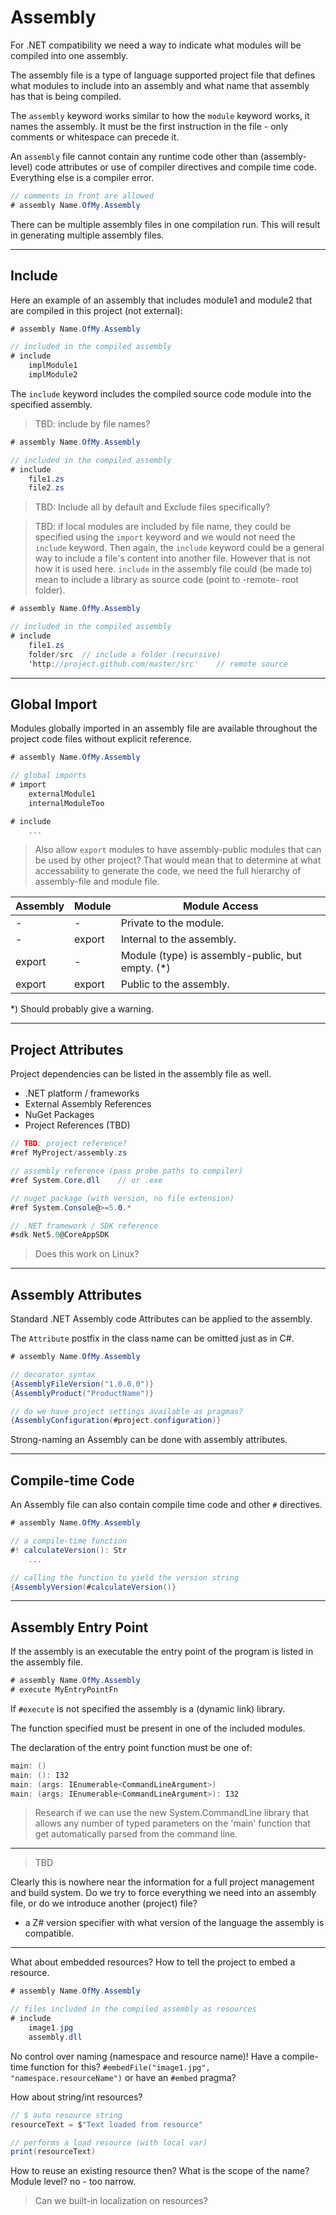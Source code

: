 # Assembly

For .NET compatibility we need a way to indicate what modules will be compiled into one assembly.

The assembly file is a type of language supported project file that defines what modules to include into an assembly and what name that assembly has that is being compiled.

The `assembly` keyword works similar to how the `module` keyword works, it names the assembly. It must be the first instruction in the file - only comments or whitespace can precede it.

An `assembly` file cannot contain any runtime code other than (assembly-level) code attributes or use of compiler directives and compile time code. Everything else is a compiler error.

```csharp
// comments in front are allowed
# assembly Name.OfMy.Assembly
```

There can be multiple assembly files in one compilation run. This will result in generating multiple assembly files.

---

## Include

Here an example of an assembly that includes module1 and module2 that are compiled in this project (not external):

```csharp
# assembly Name.OfMy.Assembly

// included in the compiled assembly
# include
    implModule1
    implModule2
```

The `include` keyword includes the compiled source code module into the specified assembly.

> TBD: include by file names?

```csharp
# assembly Name.OfMy.Assembly

// included in the compiled assembly
# include
    file1.zs
    file2.zs
```

> TBD: Include all by default and Exclude files specifically?

> TBD: if local modules are included by file name, they could be specified using the `import` keyword and we would not need the `include` keyword. Then again, the `include` keyword could be a general way to include a file's content into another file. However that is not how it is used here. `include` in the assembly file could (be made to) mean to include a library as source code (point to -remote- root folder).

```csharp
# assembly Name.OfMy.Assembly

// included in the compiled assembly
# include
    file1.zs
    folder/src  // include a folder (recursive)
    'http://project.github.com/master/src'    // remote source
```

---

## Global Import

Modules globally imported in an assembly file are available throughout the project code files without explicit reference.

```csharp
# assembly Name.OfMy.Assembly

// global imports
# import
    externalModule1
    internalModuleToo

# include
    ...
```

> Also allow `export` modules to have assembly-public modules that can be used by other project? That would mean that to determine at what accessability to generate the code, we need the full hierarchy of assembly-file and module file.

|Assembly|Module|Module Access
|--|--|--|
| - | - | Private to the module.
| - | export | Internal to the assembly.
| export | - | Module (type) is assembly-public, but empty. (*)
| export | export | Public to the assembly.

*) Should probably give a warning.

---

## Project Attributes

Project dependencies can be listed in the assembly file as well.

- .NET platform / frameworks
- External Assembly References
- NuGet Packages
- Project References (TBD)

```csharp
// TBD: project reference?
#ref MyProject/assembly.zs

// assembly reference (pass probe paths to compiler)
#ref System.Core.dll    // or .exe

// nuget package (with version, no file extension)
#ref System.Console@>=5.0.*

// .NET framework / SDK reference
#sdk Net5.0@CoreAppSDK
```

> Does this work on Linux?

---

## Assembly Attributes

Standard .NET Assembly code Attributes can be applied to the assembly.

The `Attribute` postfix in the class name can be omitted just as in C#.

```csharp
# assembly Name.OfMy.Assembly

// decorator syntax
{AssemblyFileVersion("1.0.0.0")}
{AssemblyProduct("ProductName")}

// do we have project settings available as pragmas?
{AssemblyConfiguration(#project.configuration)}
```

Strong-naming an Assembly can be done with assembly attributes.

---

## Compile-time Code

An Assembly file can also contain compile time code and other `#` directives.

```csharp
# assembly Name.OfMy.Assembly

// a compile-time function
#! calculateVersion(): Str
    ...

// calling the function to yield the version string
{AssemblyVersion(#calculateVersion()}
```

---

## Assembly Entry Point

If the assembly is an executable the entry point of the program is listed in the assembly file.

```csharp
# assembly Name.OfMy.Assembly
# execute MyEntryPointFn
```

If `#execute` is not specified the assembly is a (dynamic link) library.

The function specified must be present in one of the included modules.

The declaration of the entry point function must be one of:

```csharp
main: ()
main: (): I32
main: (args: IEnumerable<CommandLineArgument>)
main: (args: IEnumerable<CommandLineArgument>): I32
```

> Research if we can use the new System.CommandLine library that allows any number of typed parameters on the 'main' function that get automatically parsed from the command line.

---

> TBD

Clearly this is nowhere near the information for a full project management and build system. Do we try to force everything we need into an assembly file, or do we introduce another (project) file?

- a Z# version specifier with what version of the language the assembly is compatible.

---

What about embedded resources? How to tell the project to embed a resource.

```csharp
# assembly Name.OfMy.Assembly

// files included in the compiled assembly as resources
# include
    image1.jpg
    assembly.dll
```

No control over naming (namespace and resource name)!
Have a compile-time function for this? `#embedFile("image1.jpg", "namespace.resourceName")` or have an `#embed` pragma?

How about string/int resources?

```csharp
// $ auto resource string
resourceText = $"Text loaded from resource"

// performs a load resource (with local var)
print(resourceText)
```

How to reuse an existing resource then?
What is the scope of the name? Module level? no - too narrow.

> Can we built-in localization on resources?
